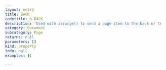 ```yaml
---
layout: entry
title: BACK
codetitle: b.BACK
description: 'Used with arrange() to send a page item to the back or to send it behind a given reference object.'
category: Document
subcategory: Page
returns: null
parameters: []
kind: property
todo: null
examples: []

---
```

